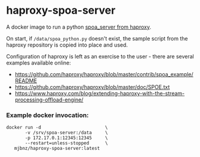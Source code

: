 # haproxy-spoa-server
A docker image to run a python [spoa_server from haproxy](https://github.com/haproxy/haproxy/tree/master/contrib/spoa_server).

On start, if `/data/spoa_python.py` doesn't exist, the sample script from the haproxy repository is copied into place and used.

Configuration of haproxy is left as an exercise to the user - there are several examples available online:
* https://github.com/haproxy/haproxy/blob/master/contrib/spoa_example/README
* https://github.com/haproxy/haproxy/blob/master/doc/SPOE.txt
* https://www.haproxy.com/blog/extending-haproxy-with-the-stream-processing-offload-engine/

### Example docker invocation:

    docker run -d                        \
           -v /srv/spoa-server:/data     \
           -p 172.17.0.1:12345:12345     \
           --restart=unless-stopped      \
       mjbnz/haproxy-spoa-server:latest

